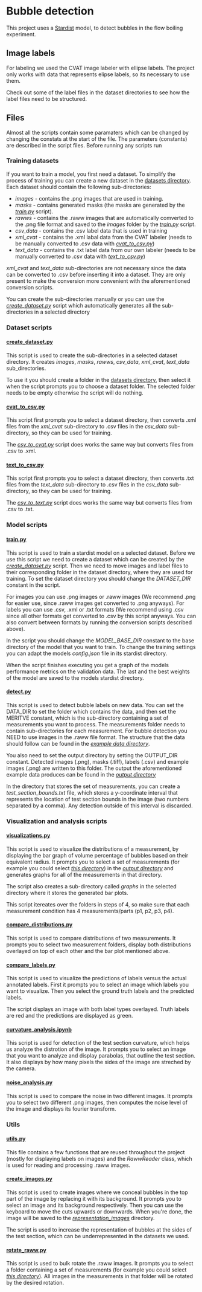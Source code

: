 # Bubble detection

This project uses a [Stardist](https://stardist.net/) model, to detect bubbles in the flow boiling experiment.

## Image labels

For labeling we used the CVAT image labeler with ellipse labels. The project only works with data that represents elipse labels, so its necessary to use them.

Check out some of the label files in the dataset directories to see how the label files need to be structured.

## Files

Almost all the scripts contain some paramaters which can be changed by changing the constats at the start of the file. The parameters (constants) are described in the script files. Before running any scripts run 

### Training datasets

If you want to train a model, you first need a dataset. To simplify the process of training you can create a new dataset in the [datasets directory](datasets). Each dataset should contain the following sub-directories:

- *images* - contains the .png images that are used in training.
- *masks* - contains generated masks (the masks are generated by the *[train.py](#trainpy)* script).
- *rawws* - contains the .raww images that are automatically comverted to the .png file format and saved to the *images* folder by the *[train.py](#trainpy)* script.
- *csv_data* - contains the .csv label data that is used in training
- *xml_cvat* - contains the .xml labal data from the CVAT labeler (needs to be manually converted to .csv data with *[cvat_to_csv.py](#cvat_to_csv.py)*)
- *text_data* - contains the .txt label data from our own labeler (needs to be manually converted to .csv data with *[text_to_csv.py](#text_to_csv.py)*)

*xml_cvat* and *text_data* sub-directories are not necessary since the data can be converted to .csv before inserting it into a dataset. They are only present to make the conversion more convenient with the aforementioned conversion scripts.

You can create the sub-directories manually or you can use the *[create_dataset.py](#create_datasetpy)* script which automatically generates all the sub-directories in a selected directory

### Dataset scripts

#### <span name="create_dataset"> [create_dataset.py](dataset_scripts/create_dataset.py) </span>

This script is used to create the sub-directories in a selected dataset directory. It creates *images*, *masks*, *rawws*, *csv_data*, *xml_cvat*, *text_data* sub_directories. 

To use it you should create a folder in the [datasets directory](datasets), then select it when the script prompts you to choose a dataset folder. The selected folder needs to be empty otherwise the script will do nothing.

#### <span name="cvat_to_csv"> [cvat_to_csv.py](dataset_scripts/cvat_to_csv.py) </span>

This script first prompts you to select a dataset directory, then converts .xml files from the *xml_cvat* sub-directory to .csv files in the *csv_data* sub-directory, so they can be used for training.

The *[csv_to_cvat.py](dataset_scripts/csv_to_cvat.py)* script does works the same way but converts files from .csv to .xml.

#### <span name="text_to_csv"> [text_to_csv.py](dataset_scripts/text_to_csv.py) </span>

This script first prompts you to select a dataset directory, then converts .txt files from the *text_data* sub-directory to .csv files in the *csv_data* sub-directory, so they can be used for training.

The *[csv_to_text.py](dataset_scripts/csv_to_text.py)* script does works the same way but converts files from .csv to .txt.

### Model scripts

#### <span name="train"> [train.py](train.py)</span>

This script is used to train a stardist model on a selected dataset. Before we use this script we need to create a dataset which can be created by the *[create_dataset.py](#create_datasetpy)* script. Then we need to move images and label files to their corresponding folder in the dataset directory, where they are used for training. To set the dataset directory you should change the *DATASET_DIR* constant in the script.

For images you can use .png images or .raww images (We recommend .png for easier use, since .raww images get converted to .png anyways). For labels you can use .csv, .xml or .txt formats (We recommend using .csv since all other formats get converted to .csv by this script anyways. You can also convert between formats by running the conversion scripts described above).

In the script you should change the *MODEL_BASE_DIR* constant to the base directory of the model that you want to train. To change the training settings you can adapt the models *config.json* file in its stardist directory.

When the script finishes executing you get a graph of the models performance metrics on the validation data. The last and the best weights of the model are saved to the models stardist directory.

#### <span name="detect"> [detect.py](detect.py)</span>

This script is used to detect bubble labels on new data. You can set the DATA_DIR to set the folder which contains the data, and then set the MERITVE constant, which is the sub-directory containing a set of measurements you want to process. The measurements folder needs to contain sub-directories for each measurement. For bubble detection you NEED to use images in the .raww file format. The structure that the data should follow can be found in the *[example data directory](example_detection_data)*.

You also need to set the output directory by setting the OUTPUT_DIR constant. Detected images (.png), masks (.tiff), labels (.csv) and example images (.png) are written to this folder. The output the aforementioned example data produces can be found in the *[output directory](output)*

In the directory that stores the set of measurements, you can create a *test_section_bounds.txt* file, which stores a y-coordinate interval that represents the location of test section bounds in the image (two numbers separated by a comma). Any detection outside of this interval is discarded.

### Visualization and analysis scripts

#### <span name="visualizations"> [visualizations.py](visualizations.py)</span>

This script is used to visualize the distributions of a measurement, by displaying the bar graph of volume percentage of bubbles based on their equivalent radius. It prompts you to select a set of measurements (for example you could select *[this directory](output/Example%20measurements%20Vertical/)*) in the *[output directory](output)* and generates graphs for all of the measurements in that directory.

The script also creates a sub-directory called *graphs* in the selected directory where it  stores the generated bar plots.

This script itereates over the folders in steps of 4, so make sure that each measurement condition has 4 measurements/parts (p1, p2, p3, p4).

#### <span name="compare_distributions"> [compare_distributions.py](compare_distributions.py)</span>

This script is used to compare distributions of two measurements. It prompts you to select two measurement folders, display both distributions overlayed on top of each other and the bar plot mentioned above.

#### <span name="compare_labels"> [compare_labels.py](compare_labels.py)</span>

This script is used to visualize the predictions of labels versus the actual annotated labels. First it prompts you to select an image which labels you want to visualize. Then you select the ground truth labels and the predicted labels. 

The script displays an image with both label types overlayed. Truth labels are red and the predictions are displayed as green.

#### <span name="curvature_analysis"> [curvature_analysis.ipynb](curvature_analysis.ipynb)</span>

This script is used for detection of the test section curvature, which helps us analyze the distrotion of the image. It prompts you to select an image that you want to analyze and display parabolas, that outline the test section. It also displays by how many pixels the sides of the image are streched by the camera.

#### <span name="noise_analysis"> [noise_analysis.py](noise_analysis.py)</span>

This script is used to compare the noise in two different images. It prompts you to select two different .png images, then computes the noise level of the image and displays its fourier transform.

### Utils

#### <span name="utils"> [utils.py](utils.py)</span>

This file contains a few functions that are reused throughout the project (mostly for displaying labels on images) and the *RawwReader* class, which is used for reading and processing .raww images.


#### <span name="create_images"> [create_images.py](create_images.py)</span>

This script is used to create images where we conceal bubbles in the top part of the image by replacing it with its background. It prompts you to select an image and its background respectively. Then you can use the keyboard to move the cuts upwards or downwards. When you're done, the image will be saved to the *[representation_images](representation_images)* directory.

The script is used to increase the representation of bubbles at the sides of the test section, which can be underrepresented in the datasets we used.

#### <span name="rotate_raww"> [rotate_raww.py](rotate_raww.py)</span>

This script is used to bulk rotate the .raww images. It prompts you to select a folder containing a set of measurements (for example you could select *[this directory](example_detection_data/Example%20measurements%20Vertical/)*). All images in the measurements in that folder will be rotated by the desired rotation.
